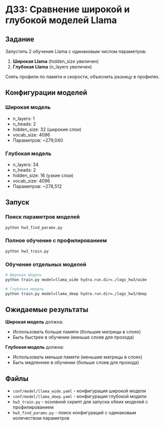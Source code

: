 # ДЗ3: Сравнение широкой и глубокой моделей Llama

## Задание

Запустить 2 обучения Llama с одинаковым числом параметров:
1. **Широкая Llama** (hidden_size увеличен)
2. **Глубокая Llama** (n_layers увеличен)

Снять профили по памяти и скорости, объяснить разницу в профилях.

## Конфигурации моделей

### Широкая модель
- n_layers: 1
- n_heads: 2
- hidden_size: 32 (широкие слои)
- vocab_size: 4096
- Параметров: ~279,040

### Глубокая модель  
- n_layers: 34
- n_heads: 2
- hidden_size: 16 (узкие слои)
- vocab_size: 4096
- Параметров: ~278,512

## Запуск

### Поиск параметров моделей
```bash
python hw3_find_params.py
```

### Полное обучение с профилированием
```bash
python hw3_train.py
```

### Обучение отдельных моделей
```bash
# Широкая модель
python train.py model=llama_wide hydra.run.dir=./logs_hw3/wide

# Глубокая модель  
python train.py model=llama_deep hydra.run.dir=./logs_hw3/deep
```

## Ожидаемые результаты

**Широкая модель** должна:
- Использовать больше памяти (большие матрицы в слоях)
- Быть быстрее в обучении (меньше слоев для прохода)

**Глубокая модель** должна:
- Использовать меньше памяти (меньшие матрицы в слоях)
- Быть медленнее в обучении (больше слоев для прохода)

## Файлы

- `conf/model/llama_wide.yaml` - конфигурация широкой модели
- `conf/model/llama_deep.yaml` - конфигурация глубокой модели
- `hw3_train.py` - основной скрипт для запуска обеих моделей с профилированием
- `hw3_find_params.py` - поиск конфигураций с одинаковым количеством параметров
